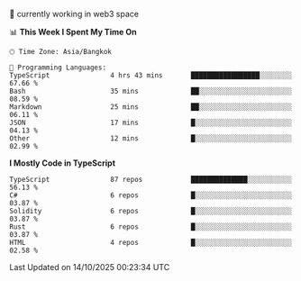 🔭 currently working in web3 space

<!--START_SECTION:waka-->
📊 **This Week I Spent My Time On** 

```text
🕑︎ Time Zone: Asia/Bangkok

💬 Programming Languages: 
TypeScript               4 hrs 43 mins       █████████████████░░░░░░░░   67.66 % 
Bash                     35 mins             ██░░░░░░░░░░░░░░░░░░░░░░░   08.59 % 
Markdown                 25 mins             ██░░░░░░░░░░░░░░░░░░░░░░░   06.11 % 
JSON                     17 mins             █░░░░░░░░░░░░░░░░░░░░░░░░   04.13 % 
Other                    12 mins             █░░░░░░░░░░░░░░░░░░░░░░░░   02.99 % 
```

**I Mostly Code in TypeScript** 

```text
TypeScript               87 repos            ██████████████░░░░░░░░░░░   56.13 % 
C#                       6 repos             █░░░░░░░░░░░░░░░░░░░░░░░░   03.87 % 
Solidity                 6 repos             █░░░░░░░░░░░░░░░░░░░░░░░░   03.87 % 
Rust                     6 repos             █░░░░░░░░░░░░░░░░░░░░░░░░   03.87 % 
HTML                     4 repos             █░░░░░░░░░░░░░░░░░░░░░░░░   02.58 % 
```




 Last Updated on 14/10/2025 00:23:34 UTC
<!--END_SECTION:waka-->
